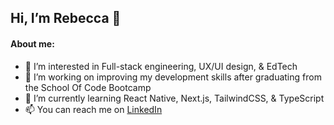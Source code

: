 ## Hi, I’m Rebecca 👋

#### About me:

- 👀 I’m interested in Full-stack engineering, UX/UI design, & EdTech
- 🌱 I’m working on improving my development skills after graduating from the School Of Code Bootcamp
- 🧠 I’m currently learning React Native, Next.js, TailwindCSS, & TypeScript
- 📫 You can reach me on [LinkedIn](https://www.linkedin.com/in/rebecca1994/)

<!-- - 💞️ I’m looking to collaborate on -->
